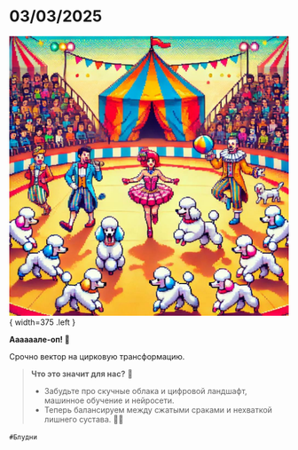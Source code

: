 # 03/03/2025

![ ](<../../assets/img/photo_2025-10-03_08-32-37.jpg>){ width=375 .left }

**Аааааале-оп! 🎉**

Срочно вектор на цирковую трансформацию.

> **Что это значит для нас?** 🎪  
> 
> - Забудьте про скучные облака и цифровой ландшафт, машинное обучение и нейросети.  
> - Теперь балансируем между сжатыми сраками и нехваткой лишнего сустава. 🤸‍♂️

`#Блудни`